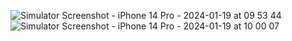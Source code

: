 ![Simulator Screenshot - iPhone 14 Pro - 2024-01-19 at 09 53 44](https://github.com/itzyashh/whats-the-weather/assets/82391577/0beb25ad-0fe3-4218-9d50-6735e0077e87)
![Simulator Screenshot - iPhone 14 Pro - 2024-01-19 at 10 00 07](https://github.com/itzyashh/whats-the-weather/assets/82391577/b6e779ee-78e7-4675-8ac3-1d9cae4ecc19)
